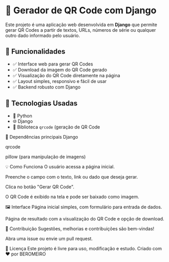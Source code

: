 # 🔳 Gerador de QR Code com Django

Este projeto é uma aplicação web desenvolvida em **Django** que permite gerar QR Codes a partir de textos, URLs, números de série ou qualquer outro dado informado pelo usuário.

## 🚀 Funcionalidades

- ✅ Interface web para gerar QR Codes
- ✅ Download da imagem do QR Code gerado
- ✅ Visualização do QR Code diretamente na página
- ✅ Layout simples, responsivo e fácil de usar
- ✅ Backend robusto com Django

## 🔧 Tecnologias Usadas

- 🐍 Python
- 🌐 Django
- 🧠 Biblioteca `qrcode` (geração de QR Code

🔗 Dependências principais
Django

qrcode

pillow (para manipulação de imagens)

💡 Como Funciona
O usuário acessa a página inicial.

Preenche o campo com o texto, link ou dado que deseja gerar.

Clica no botão "Gerar QR Code".

O QR Code é exibido na tela e pode ser baixado como imagem.

🖼️ Interface
Página inicial simples, com formulário para entrada de dados.

Página de resultado com a visualização do QR Code e opção de download.

🤝 Contribuição
Sugestões, melhorias e contribuições são bem-vindas!

Abra uma issue ou envie um pull request.

🧾 Licença
Este projeto é livre para uso, modificação e estudo.
Criado com ❤️ por BEROMEIRO
